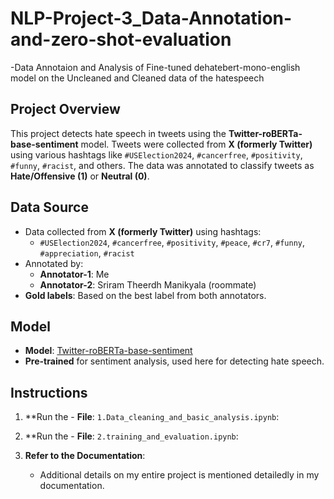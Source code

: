 # NLP-Project-3_Data-Annotation-and-zero-shot-evaluation
-Data Annotaion and Analysis of Fine-tuned dehatebert-mono-english model on the Uncleaned and Cleaned data of the hatespeech


## Project Overview
This project detects hate speech in tweets using the **Twitter-roBERTa-base-sentiment** model. Tweets were collected from **X (formerly Twitter)** using various hashtags like `#USElection2024`, `#cancerfree`, `#positivity`, `#funny`, `#racist`, and others. The data was annotated to classify tweets as **Hate/Offensive (1)** or **Neutral (0)**.

## Data Source
- Data collected from **X (formerly Twitter)** using hashtags:
  - `#USElection2024`, `#cancerfree`, `#positivity`, `#peace`, `#cr7`, `#funny`, `#appreciation`, `#racist`
- Annotated by:
  - **Annotator-1**: Me
  - **Annotator-2**: Sriram Theerdh Manikyala (roommate)
- **Gold labels**: Based on the best label from both annotators.

## Model
- **Model**: [Twitter-roBERTa-base-sentiment](https://huggingface.co/cardiffnlp/twitter-roberta-base-sentiment)
- **Pre-trained** for sentiment analysis, used here for detecting hate speech.

## Instructions

1. **Run the - **File**: `1.Data_cleaning_and_basic_analysis.ipynb`:
   
2. **Run the  - **File**: `2.training_and_evaluation.ipynb`:
  

3. **Refer to the Documentation**:
   - Additional details on my entire project is mentioned detailedly in my documentation.


